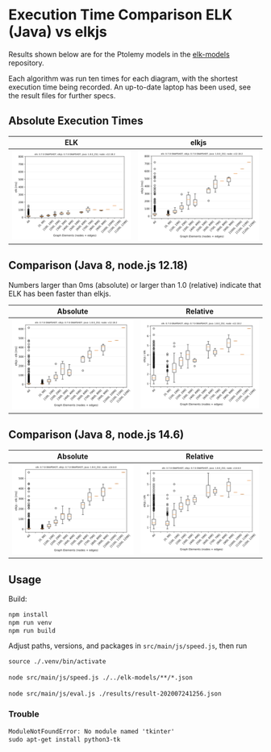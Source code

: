 # Execution Time Comparison ELK (Java) vs elkjs

Results shown below are for the Ptolemy models in the [elk-models](https://github.com/eclipse/elk-models) repository. 

Each algorithm was run ten times for each diagram, with the shortest execution time being recorded. An up-to-date laptop has been used, see the result files for further specs. 

## Absolute Execution Times
ELK | elkjs
-|-
![ELK](./results/result-202007241241-elk-bp.svg) | ![elkjs](./results/result-202007241241-elkjs-bp.svg) |


## Comparison (Java 8, node.js 12.18)

Numbers larger than 0ms (absolute) or larger than 1.0 (relative) indicate that ELK has been faster than elkjs.

Absolute | Relative
-|-
![Absolute](./results/result-202007241241-cmp-bp-absolute.svg) | ![Relative](./results/result-202007241241-cmp-bp-relative.svg) |

## Comparison (Java 8, node.js 14.6)

Absolute | Relative
-|-
![Absolute](./results/result-202007241256-cmp-bp-absolute.svg) | ![Relative](./results/result-202007241256-cmp-bp-relative.svg) |

## Usage

Build:
```
npm install
npm run venv
npm run build
```

Adjust paths, versions, and packages in `src/main/js/speed.js`, then run
```
source ./.venv/bin/activate

node src/main/js/speed.js ./../elk-models/**/*.json

node src/main/js/eval.js ./results/result-202007241256.json
```

### Trouble
```
ModuleNotFoundError: No module named 'tkinter'
sudo apt-get install python3-tk
```
